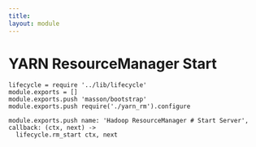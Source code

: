 ```yaml
---
title: 
layout: module
---
```


# YARN ResourceManager Start

    lifecycle = require '../lib/lifecycle'
    module.exports = []
    module.exports.push 'masson/bootstrap'
    module.exports.push require('./yarn_rm').configure

    module.exports.push name: 'Hadoop ResourceManager # Start Server', callback: (ctx, next) ->
      lifecycle.rm_start ctx, next